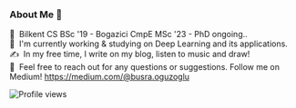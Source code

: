 ### About Me 👋

📕 &nbsp;Bilkent CS BSc '19 - Bogazici CmpE MSc '23 - PhD ongoing..\
🌱 &nbsp;I'm currently working & studying on Deep Learning and its applications.\
✍️ &nbsp;In my free time, I write on my blog, listen to music and draw!\
💬 &nbsp;Feel free to reach out for any questions or suggestions. Follow me on Medium! https://medium.com/@busra.oguzoglu

![Profile views](https://komarev.com/ghpvc/?username=busraoguzoglu)
